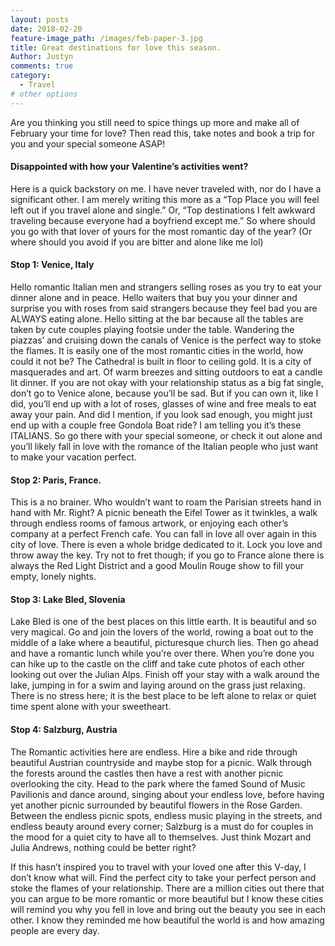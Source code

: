 ```yaml
---
layout: posts
date: 2018-02-20
feature-image_path: /images/feb-paper-3.jpg
title: Great destinations for love this season.
Author: Justyn
comments: true
category:
  - Travel
# other options
---
```


Are you thinking you still need to spice things up more and make all of February your time for love? Then read this, take notes and book a trip for you and your special someone ASAP!

#### Disappointed with how your Valentine’s activities went?

Here is a quick backstory on me. I have never traveled with, nor do I have a significant other. I am merely writing this more as a “Top Place you will feel left out if you travel alone and single.” Or, “Top destinations I felt awkward traveling because everyone had a boyfriend except me.” So where should you go with that lover of yours for the most romantic day of the year? (Or where should you avoid if you are bitter and alone like me lol)

#### Stop 1: Venice, Italy

Hello romantic Italian men and strangers selling roses as you try to eat your dinner alone and in peace. Hello waiters that buy you your dinner and surprise you with roses from said strangers because they feel bad you are ALWAYS eating alone. Hello sitting at the bar because all the tables are taken by cute couples playing footsie under the table. Wandering the piazzas’ and cruising down the canals of Venice is the perfect way to stoke the flames. It is easily one of the most romantic cities in the world, how could it not be? The Cathedral is built in floor to ceiling gold. It is a city of masquerades and art. Of warm breezes and sitting outdoors to eat a candle lit dinner. If you are not okay with your relationship status as a big fat single, don’t go to Venice alone, because you’ll be sad. But if you can own it, like I did, you’ll end up with a lot of roses, glasses of wine and free meals to eat away your pain. And did I mention, if you look sad enough, you might just end up with a couple free Gondola Boat ride? I am telling you it’s these ITALIANS. So go there with your special someone, or check it out alone and you’ll likely fall in love with the romance of the Italian people who just want to make your vacation perfect.

#### Stop 2: Paris, France.

This is a no brainer. Who wouldn’t want to roam the Parisian streets hand in hand with Mr. Right? A picnic beneath the Eifel Tower as it twinkles, a walk through endless rooms of famous artwork, or enjoying each other’s company at a perfect French cafe. You can fall in love all over again in this city of love. There is even a whole bridge dedicated to it. Lock you love and throw away the key. Try not to fret though; if you go to France alone there is always the Red Light District and a good Moulin Rouge show to fill your empty, lonely nights.

#### Stop 3: Lake Bled, Slovenia

Lake Bled is one of the best places on this little earth. It is beautiful and so very magical. Go and join the lovers of the world, rowing a boat out to the middle of a lake where a beautiful, picturesque church lies. Then go ahead and have a romantic lunch while you’re over there. When you’re done you can hike up to the castle on the cliff and take cute photos of each other looking out over the Julian Alps. Finish off your stay with a walk around the lake, jumping in for a swim and laying around on the grass just relaxing. There is no stress here; it is the best place to be left alone to relax or quiet time spent alone with your sweetheart.

#### Stop 4: Salzburg, Austria

The Romantic activities here are endless. Hire a bike and ride through beautiful Austrian countryside and maybe stop for a picnic. Walk through the forests around the castles then have a rest with another picnic overlooking the city. Head to the park where the famed Sound of Music Pavilionis and dance around, singing about your endless love, before having yet another picnic surrounded by beautiful flowers in the Rose Garden. Between the endless picnic spots, endless music playing in the streets, and endless beauty around every corner; Salzburg is a must do for couples in the mood for a quiet city to have all to themselves. Just think Mozart and Julia Andrews, nothing could be better right?

If this hasn’t inspired you to travel with your loved one after this V-day, I don’t know what will. Find the perfect city to take your perfect person and stoke the flames of your relationship. There are a million cities out there that you can argue to be more romantic or more beautiful but I know these cities will remind you why you fell in love and bring out the beauty you see in each other. I know they reminded me how beautiful the world is and how amazing people are every day.
